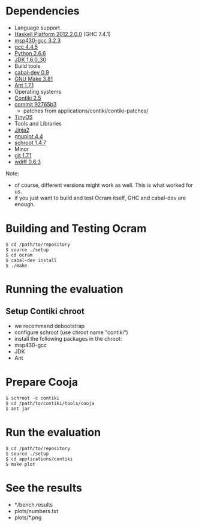# Dependencies

 * Language support
  * [Haskell Platform 2012.2.0.0](http://hackage.haskell.org/platform/) (GHC 7.4.1)
  * [msp430-gcc 3.2.3](http://mspgcc.sourceforge.net/) 
  * [gcc 4.4.5](http://gcc.gnu.org/)
  * [Python 2.6.6](http://www.python.org/getit/releases/2.6.6/)
  * [JDK 1.6.0_30](http://java.sun.com)
 * Build tools
  * [cabal-dev 0.9](http://hackage.haskell.org/package/cabal-dev-0.9.1)
  * [GNU Make 3.81](http://www.gnu.org/software/make/)
  * [Ant 1.7.1](http://ant.apache.org/)
 * Operating systems
  * [Contiki 2.5](http://www.contiki-os.org/)
   * [commit 92765b3](http://contiki.git.sourceforge.net/git/gitweb.cgi?p=contiki/contiki;a=commit;h=92765b384ec87de96e97529dd463c48a8d199ec3)
     * patches from applications/contiki/contiki-patches/
  * [TinyOS](http://tinyos-main.googlecode.com/svn/trunk)
 * Tools and Libraries
  * [Jinja2](http://jinja.pocoo.org/)
  * [gnuplot 4.4](http://www.gnuplot.info/download.html)
  * [schroot 1.4.7](http://www.debian-administration.org/articles/566)
 * Minor
  * [git 1.7.1](http://git-scm.com/)
  * [wdiff 0.6.3](http://www.gnu.org/software/wdiff/)

Note:

 * of course, different versions might work as well. This is what worked for us.
 * if you just want to build and test Ocram itself, GHC and cabal-dev are enough.
 
# Building and Testing Ocram
 
	$ cd /path/to/repository
	$ source ./setup
	$ cd ocram
	$ cabal-dev install
	$ ./make

# Running the evaluation

## Setup Contiki chroot
 
 * we recommend debootstrap
 * configure schroot (use chroot name "contiki")
 * install the following packages in the chroot:
  * msp430-gcc
  * JDK
  * Ant

# Prepare Cooja

	$ schroot -c contiki
	$ cd /path/to/contiki/tools/cooja
	$ ant jar
	
# Run the evaluation

	$ cd /path/to/repository
	$ source ./setup
	$ cd applications/contiki
	$ make plot
	
# See the results

 * */bench.results
 * plots/numbers.txt
 * plots/*.png
